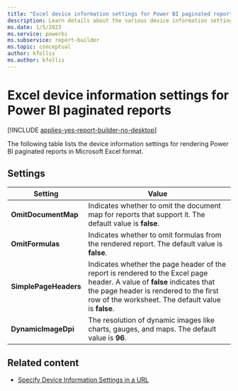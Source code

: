 ```yaml
---
title: "Excel device information settings for Power BI paginated reports"
description: Learn details about the various device information settings for rendering Power BI paginated reports in Microsoft Excel format.
ms.date: 1/5/2023
ms.service: powerbi
ms.subservice: report-builder
ms.topic: conceptual
author: kfollis
ms.author: kfollis
---
```


# Excel device information settings for Power BI paginated reports

[!INCLUDE [applies-yes-report-builder-no-desktop](../../includes/applies-yes-report-builder-no-desktop.md)]

  The following table lists the device information settings for rendering Power BI paginated reports in Microsoft Excel format.  

## Settings 

|Setting|Value|  
|-------------|-----------|  
|**OmitDocumentMap**|Indicates whether to omit the document map for reports that support it. The default value is **false**.|  
|**OmitFormulas**|Indicates whether to omit formulas from the rendered report. The default value is **false**.|  
|**SimplePageHeaders**|Indicates whether the page header of the report is rendered to the Excel page header. A value of **false** indicates that the page header is rendered to the first row of the worksheet. The default value is **false**.|  
|**DynamicImageDpi**|The resolution of dynamic images like charts, gauges, and maps. The default value is **96**.|  

## Related content

- [Specify Device Information Settings in a URL](/sql/reporting-services/specify-device-information-settings-in-a-url)
